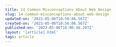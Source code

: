 ```yaml
---
title: 14 Common Misconceptions About Web Design
slug: 14-common-misconceptions-about-web-design
updated-on: '2023-05-06T10:56:06.567Z'
created-on: '2023-05-06T10:56:06.567Z'
published-on: '2023-05-06T16:06:46.207Z'
layout: '[article].html'
tags: article
---
```



